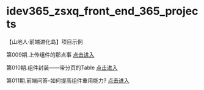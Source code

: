 # idev365_zsxq_front_end_365_projects
【山地人·前端进化岛】项目示例

第009期.上传组件的那点事 [点击进入](./009.file_upload/README.md)

第010期.组件封装——带分页的Table [点击进入](./010.pagination/README.md)

第011期.前端问答-如何提高组件重用能力? [点击进入](./011.pagination/README.md)
